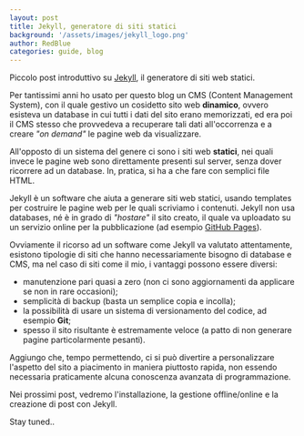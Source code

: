```yaml
---
layout: post
title: Jekyll, generatore di siti statici
background: '/assets/images/jekyll_logo.png'
author: RedBlue
categories: guide, blog
---
```


Piccolo post introduttivo su [Jekyll](https://jekyllrb.com/), il generatore di siti web statici.

Per tantissimi anni ho usato per questo blog un CMS (Content Management System), con il quale gestivo un cosidetto sito web **dinamico**, ovvero esisteva un database in cui tutti i dati del sito erano memorizzati, ed era poi il CMS stesso che provvedeva a recuperare tali dati all'occorrenza e a creare _"on demand"_ le pagine web da visualizzare.

All'opposto di un sistema del genere ci sono i siti web **statici**, nei quali invece le pagine web sono direttamente presenti sul server, senza dover ricorrere ad un database. In, pratica, si ha a che fare con semplici file HTML.

Jekyll è un software che aiuta a generare siti web statici, usando templates per costruire le pagine web per le quali scriviamo i contenuti. Jekyll non usa databases, né è in grado di _"hostare"_ il sito creato, il quale va uploadato su un servizio online per la pubblicazione (ad esempio [GitHub Pages](https://pages.github.com/)).

Ovviamente il ricorso ad un software come Jekyll va valutato attentamente, esistono tipologie di siti che hanno necessariamente bisogno di database e CMS, ma nel caso di siti come il mio, i vantaggi possono essere diversi:

* manutenzione pari quasi a zero (non ci sono aggiornamenti da applicare se non in rare occasioni);
* semplicità di backup (basta un semplice copia e incolla);
* la possibilità di usare un sistema di versionamento del codice, ad esempio **Git**;
* spesso il sito risultante è estremamente veloce (a patto di non generare pagine particolarmente pesanti).

Aggiungo che, tempo permettendo, ci si può divertire a personalizzare l'aspetto del sito a piacimento in maniera piuttosto rapida, non essendo necessaria praticamente alcuna conoscenza avanzata di programmazione.

Nei prossimi post, vedremo l'installazione, la gestione offline/online e la creazione di post con Jekyll.

Stay tuned..